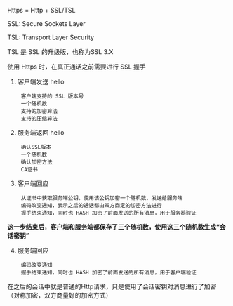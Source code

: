 Https = Http + SSL/TSL

SSL: Secure Sockets Layer

TSL: Transport Layer Security

TSL 是 SSL 的升级版，也称为SSL 3.X

使用 Https 时，在真正通话之前需要进行 SSL 握手

1. 客户端发送 hello

        客户端支持的 SSL 版本号
        一个随机数
        支持的加密算法
        支持的压缩算法

2. 服务端返回 hello

        确认SSL版本
        一个随机数
        确认加密方法
        CA证书

3. 客户端回应

        从证书中获取服务端公钥，使用该公钥加密一个随机数，发送给服务端
        编码改变通知，表示之后的通话都由双方商定的加密方法进行
        握手结束通知，同时也 HASH 加密了前面发送的所有消息，用于服务器验证

  **这一步结束后，客户端和服务端都保存了三个随机数，使用这三个随机数生成“会话密钥”**

4. 服务端回应

        编码改变通知
        握手结束通知，同时也 HASH 加密了前面发送的所有消息，用于客户端验证

在之后的会话中就是普通的Http请求，只是使用了会话密钥对消息进行了加密（对称加密，双方商量好的加密方式）
